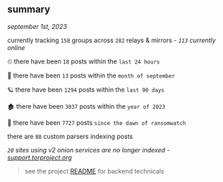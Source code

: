 
## summary
_september 1st, 2023_

currently tracking `158` groups across `282` relays & mirrors - _`113` currently online_

⏲ there have been `18` posts within the `last 24 hours`

🦈 there have been `13` posts within the `month of september`

🪐 there have been `1294` posts within the `last 90 days`

🏚 there have been `3037` posts within the `year of 2023`

🦕 there have been `7727` posts `since the dawn of ransomwatch`

there are `88` custom parsers indexing posts

_`20` sites using v2 onion services are no longer indexed - [support.torproject.org](https://support.torproject.org/onionservices/v2-deprecation/)_

> see the project [README](https://github.com/joshhighet/ransomwatch#ransomwatch--) for backend technicals
